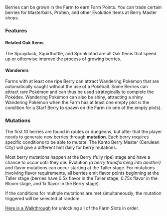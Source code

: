 Berries can be grown in the Farm to earn Farm Points. You can trade certain berries for Masterballs, Protein, and other Evolution Items at Berry Master shops.

### Features
#### Related Oak Items

The Sprayduck, Squirtbottle, and Sprinklotad are all Oak Items that speed up or otherwise improve the process of growing berries.

#### Wanderers

Farms with at least one ripe Berry can attract Wandering Pokémon that are automatically caught without the use of a Pokéball. Some Berries can attract rare Pokémon and can thus be used strategically to complete the Pokédex. Wandering Pokémon can also be shiny, attracting a shiny Wandering Pokémon when the Farm has at least one empty plot is the condition for a Starf Berry to spawn on the Farm (in one of the empty plots).

### Mutations

The first 10 berries are found in routes or dungeons, but after that the player needs to generate new berries through **mutation**. Each berry requires specific conditions to be able to mutate. The Kanto Berry Master (Cerulean City) will give a different hint daily for berry mutations.

Most berry mutations happen at the Berry (fully ripe) stage and have a chance to occur until they die. Evolution *(a berry transforming into another)* and flavor mutations can occur starting at the Taller stage. For mutations involving flavor requirements, all berries emit flavor points beginning at the Taller stage (berries have 0.5x flavor in the Taller stage, 0.75x flavor in the Bloom stage, and 1x flavor in the Berry stage).

If the conditions for multiple mutations are met simultaneously, the mutation triggered will be selected at random.

[Here is a Walkthrough](https://docs.google.com/document/d/1TE5cAKSlA7TAliA001_mIiO1odZ6e4yUEMre0GBW1to/edit) for unlocking all of the Farm Slots in order.